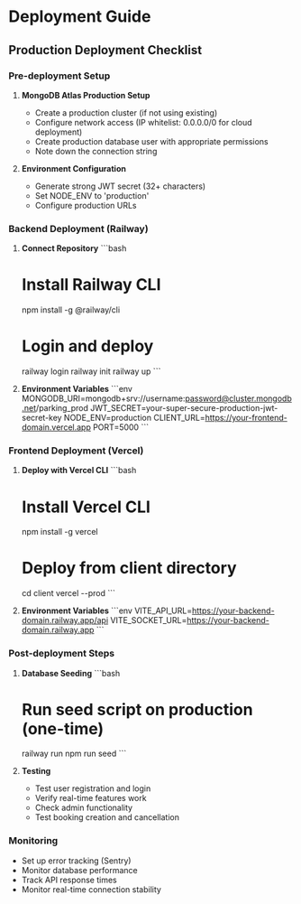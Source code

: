 # Deployment Guide

## Production Deployment Checklist

### Pre-deployment Setup

1. **MongoDB Atlas Production Setup**
   - Create a production cluster (if not using existing)
   - Configure network access (IP whitelist: 0.0.0.0/0 for cloud deployment)
   - Create production database user with appropriate permissions
   - Note down the connection string

2. **Environment Configuration**
   - Generate strong JWT secret (32+ characters)
   - Set NODE_ENV to 'production'
   - Configure production URLs

### Backend Deployment (Railway)

1. **Connect Repository**
   \`\`\`bash
   # Install Railway CLI
   npm install -g @railway/cli
   
   # Login and deploy
   railway login
   railway init
   railway up
   \`\`\`

2. **Environment Variables**
   \`\`\`env
   MONGODB_URI=mongodb+srv://username:password@cluster.mongodb.net/parking_prod
   JWT_SECRET=your-super-secure-production-jwt-secret-key
   NODE_ENV=production
   CLIENT_URL=https://your-frontend-domain.vercel.app
   PORT=5000
   \`\`\`

### Frontend Deployment (Vercel)

1. **Deploy with Vercel CLI**
   \`\`\`bash
   # Install Vercel CLI
   npm install -g vercel
   
   # Deploy from client directory
   cd client
   vercel --prod
   \`\`\`

2. **Environment Variables**
   \`\`\`env
   VITE_API_URL=https://your-backend-domain.railway.app/api
   VITE_SOCKET_URL=https://your-backend-domain.railway.app
   \`\`\`

### Post-deployment Steps

1. **Database Seeding**
   \`\`\`bash
   # Run seed script on production (one-time)
   railway run npm run seed
   \`\`\`

2. **Testing**
   - Test user registration and login
   - Verify real-time features work
   - Check admin functionality
   - Test booking creation and cancellation

### Monitoring

- Set up error tracking (Sentry)
- Monitor database performance
- Track API response times
- Monitor real-time connection stability
